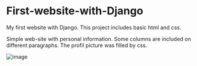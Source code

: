 # First-website-with-Django
My first website with Django. This project includes basic html and css.

Simple web-site with personal information. Some columns are included on different paragraphs. The profil picture was filled by css.

![image](https://github.com/AlexanderBedrosyan/First-website-with-Django/assets/126572116/590800c1-58d4-49b7-8705-4f76dcf1399c)
